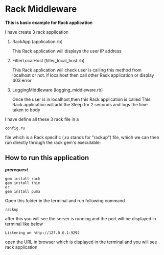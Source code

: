# Rack Middleware
**This is basic example for Rack application**

I have create 3 rack application

1. RackApp (application.rb)

    This Rack application will displays the user IP address
2. FilterLocalHost (filter_local_host.rb)

    This Rack application will check user is calling this method from localhost or not.
    if localhost then call other Rack application or display 403 error 
3. LoggingMiddleware (logging_middleware.rb)

    Once the user is in localhost,then this Rack application is called 
    This Rack application will add the Sleep for 2 seconds  and logs the time taken to body


I have  define all these 3 rack file in a
 ```
 config.ru 
 ```
 file which is a Rack specific (.ru stands for "rackup") file, 
which we can then run directly through the rack gem's executable:


## How to run this application

***prerequest***
```
gem install rack 
gem install thin
or 
gem install puma
```


Open this folder in the terminal and run following command 

```
rackup 
```

after this you will see the server is running and the port will be displayed in terminal like below 
```
Listening on http://127.0.0.1:9292

```

open the URL  in browser which is displayed in the terminal and you will see rack application

